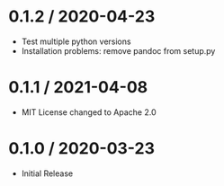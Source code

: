 # 0.1.2 / 2020-04-23

  * Test multiple python versions
  * Installation problems: remove pandoc from setup.py

# 0.1.1 / 2021-04-08

  * MIT License changed to Apache 2.0

# 0.1.0 / 2020-03-23

  * Initial Release
